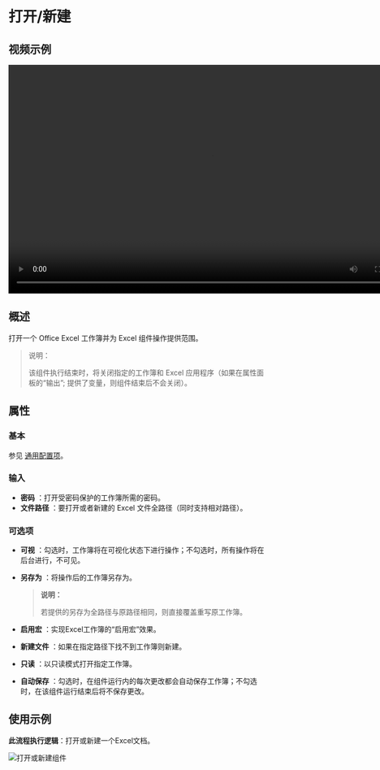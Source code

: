 # 打开/新建

## 视频示例

<video controls height='450px' width='800px' src="https://encooacademy.oss-cn-shanghai.aliyuncs.com/activity/OpenExcel.mp4"></video>

## 概述

打开一个 Office Excel 工作簿并为 Excel 组件操作提供范围。

>说明：
>
>该组件执行结束时，将关闭指定的工作簿和 Excel 应用程序（如果在属性面板的“输出”; 提供了变量，则组件结束后不会关闭）。

## 属性

### 基本

参见 [通用配置项](../Appendix/CommonConfigurationItems.md)。

### 输入

- **密码** ：打开受密码保护的工作簿所需的密码。
- **文件路径** ：要打开或者新建的 Excel 文件全路径（同时支持相对路径）。

### 可选项

- **可视** ：勾选时，工作簿将在可视化状态下进行操作；不勾选时，所有操作将在后台进行，不可见。
- **另存为** ：将操作后的工作簿另存为。

    >**说明：**
    >
    >若提供的另存为全路径与原路径相同，则直接覆盖重写原工作簿。

- **启用宏** ：实现Excel工作簿的“启用宏”效果。
- **新建文件** ：如果在指定路径下找不到工作簿则新建。
- **只读** ：以只读模式打开指定工作簿。
- **自动保存** ：勾选时，在组件运行内的每次更改都会自动保存工作簿；不勾选时，在该组件运行结束后将不保存更改。

## 使用示例

**此流程执行逻辑**：打开或新建一个Excel文档。

![打开或新建组件](https://docimages.blob.core.chinacloudapi.cn/images/Activities/OpenExcel2.png)
